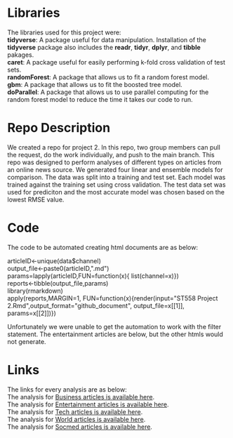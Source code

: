 # Libraries

The libraries used for this project were:   
**tidyverse**: A package useful for data manipulation.  Installation of the **tidyverse** package also includes the **readr**, **tidyr**, **dplyr**, and **tibble** pakages.      
**caret**: A package useful for easily performing k-fold cross validation of test sets.  
**randomForest**: A package that allows us to fit a random forest model.  
**gbm**: A package that allows us to fit the boosted tree model.  
**doParallel**: A package that allows us to use parallel computing for the random forest model to reduce the time it takes our code to run.    

# Repo Description

We created a repo for project 2. In this repo,  two group members can pull the request, do the work individually, and push to the main branch. This repo was designed to perform analyses of different types on articles from an online news source.  We generated four linear and ensemble models for comparison.  The data was split into a training and test set.  Each model was trained against the training set using cross validation.  The test data set was used for prediciton and the most accurate model was chosen based on the lowest RMSE value.  

# Code 

The code to be automated creating html documents are as below:

articleID<-unique(data$channel)  
output_file<-paste0(articleID,".md")  
params=lapply(articleID,FUN=function(x){ list(channel=x)})  
reports<-tibble(output_file,params)  
library(rmarkdown)  
apply(reports,MARGIN=1, FUN=function(x){render(input="ST558 Project 2.Rmd",output_format="github_document", output_file=x[[1]], params=x[[2]])})

Unfortunately we were unable to get the automation to work with the filter statement.  The entertainment articles are below, but the other htmls would not generate.  

# Links
The links for every analysis are as below:  
The analysis for [Business articles is available here](bus.html).  
The analysis for [Entertainment articles is available here](entertainment.html).  
The analysis for [Tech articles is available here](tech.html).  
The analysis for [World articles is available here](world.html).  
The analysis for [Socmed articles is available here](socmed.html).  




